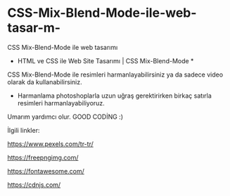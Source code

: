 # CSS-Mix-Blend-Mode-ile-web-tasar-m-
CSS Mix-Blend-Mode ile web tasarımı
* HTML ve CSS ile Web Site Tasarımı | CSS Mix-Blend-Mode *

CSS Mix-Blend-Mode ile resimleri harmanlayabilirsiniz ya da sadece video olarak da kullanabilirsiniz.

* Harmanlama photoshoplarla uzun uğraş gerektirirken birkaç satırla resimleri harmanlayabiliyoruz.



Umarım yardımcı olur.  GOOD CODİNG :) 





İlgili linkler:

https://www.pexels.com/tr-tr/

https://freepngimg.com/

https://fontawesome.com/

https://cdnjs.com/
